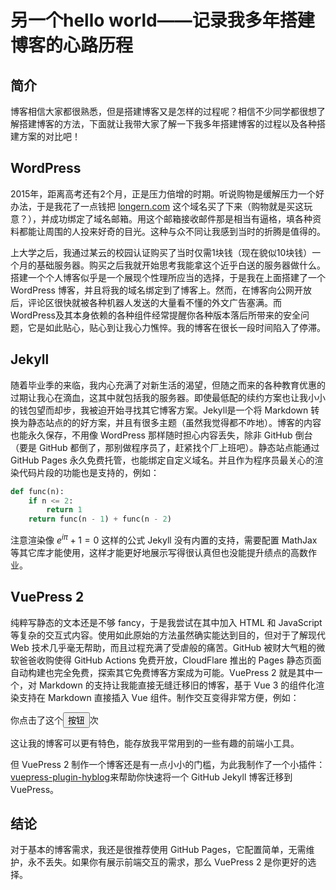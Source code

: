 # 另一个hello world——记录我多年搭建博客的心路历程

## 简介

博客相信大家都很熟悉，但是搭建博客又是怎样的过程呢？相信不少同学都很想了解搭建博客的方法，下面就让我带大家了解一下我多年搭建博客的过程以及各种搭建方案的对比吧！

## WordPress

2015年，距离高考还有2个月，正是压力倍增的时期。听说购物是缓解压力一个好办法，于是我花了一点钱把 [longern.com](https://longern.com) 这个域名买了下来（购物就是买这玩意？），并成功绑定了域名邮箱。用这个邮箱接收邮件那是相当有逼格，填各种资料都能让周围的人投来好奇的目光。这种与众不同让我感到当时的折腾是值得的。

上大学之后，我通过某云的校园认证购买了当时仅需1块钱（现在貌似10块钱）一个月的基础服务器。购买之后我就开始思考我能拿这个近乎白送的服务器做什么。搭建一个个人博客似乎是一个展现个性理所应当的选择，于是我在上面搭建了一个 WordPress 博客，并且将我的域名绑定到了博客上。然而，在博客向公网开放后，评论区很快就被各种机器人发送的大量看不懂的外文广告塞满。而WordPress及其本身依赖的各种组件经常提醒你各种版本落后所带来的安全问题，它是如此贴心，贴心到让我心力憔悴。我的博客在很长一段时间陷入了停滞。

## Jekyll

随着毕业季的来临，我内心充满了对新生活的渴望，但随之而来的各种教育优惠的过期让我心在滴血，这其中就包括我的服务器。即使最低配的续约方案也让我小小的钱包望而却步，我被迫开始寻找其它博客方案。Jekyll是一个将 Markdown 转换为静态站点的的好方案，并且有很多主题（虽然我觉得都不咋地）。博客的内容也能永久保存，不用像 WordPress 那样随时担心内容丢失，除非 GitHub 倒台（要是 GitHub 都倒了，那别做程序员了，赶紧找个厂上班吧）。静态站点能通过 GitHub Pages 永久免费托管，也能绑定自定义域名。并且作为程序员最关心的渲染代码片段的功能也是支持的，例如：

```python
def func(n):
    if n <= 2:
        return 1
    return func(n - 1) + func(n - 2)
```

注意渲染像 $e^{i\pi}+1=0$ 这样的公式 Jekyll 没有内置的支持，需要配置 MathJax 等其它库才能使用，这样才能更好地展示写得很认真但也没能提升绩点的高数作业。

## VuePress 2

纯粹写静态的文本还是不够 fancy，于是我尝试在其中加入 HTML 和 JavaScript 等复杂的交互式内容。使用如此原始的方法虽然确实能达到目的，但对于了解现代 Web 技术几乎毫无帮助，而且过程充满了受虐般的痛苦。GitHub 被财大气粗的微软爸爸收购使得 GitHub Actions 免费开放，CloudFlare 推出的 Pages 静态页面自动构建也完全免费，探索其它免费博客方案成为可能。VuePress 2 就是其中一个，对 Markdown 的支持让我能直接无缝迁移旧的博客，基于 Vue 3 的组件化渲染支持在 Markdown 直接插入 Vue 组件。制作交互变得非常方便，例如：

<div>你点击了这个<button @click="count++">按钮</button><span v-text="count"></span>次</div>

这让我的博客可以更有特色，能存放我平常用到的一些有趣的前端小工具。

但 VuePress 2 制作一个博客还是有一点小小的门槛，为此我制作了一个小插件：[vuepress-plugin-hyblog](https://www.npmjs.com/package/vuepress-plugin-hyblog)来帮助你快速将一个 GitHub Jekyll 博客迁移到 VuePress。

## 结论

对于基本的博客需求，我还是很推荐使用 GitHub Pages，它配置简单，无需维护，永不丢失。如果你有展示前端交互的需求，那么 VuePress 2 是你更好的选择。

<script setup lang="ts">
import { ref } from "vue";
const count = ref(0);
</script>
